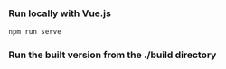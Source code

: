 
### Run locally with Vue.js

```bash
npm run serve
```

### Run the built version from the ./build directory

